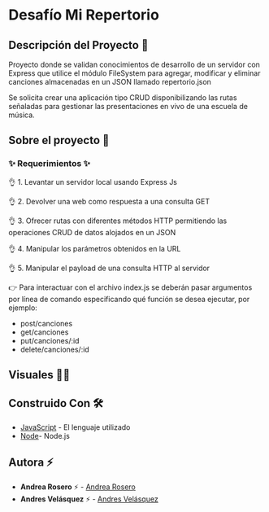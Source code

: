 # Desafío Mi Repertorio

## Descripción del Proyecto :scroll:

Proyecto donde se validan conocimientos de desarrollo de un servidor con Express que utilice el módulo FileSystem para agregar, modificar y eliminar canciones almacenadas en un JSON llamado repertorio.json

Se solicita crear una aplicación tipo CRUD disponibilizando las rutas señaladas para gestionar las presentaciones en vivo de una escuela de música.

## Sobre el proyecto 🚀

### ✨ Requerimientos ✨

👌 1. Levantar un servidor local usando Express Js

👌 2. Devolver una web como respuesta a una consulta GET

👌 3. Ofrecer rutas con diferentes métodos HTTP permitiendo las operaciones CRUD de datos alojados en un JSON

👌 4. Manipular los parámetros obtenidos en la URL

👌 5. Manipular el payload de una consulta HTTP al servidor

👉 Para interactuar con el archivo index.js se deberán pasar argumentos por línea de comando especificando qué función se desea ejecutar, por ejemplo:

  - post/canciones
  - get/canciones
  - put/canciones/:id
  - delete/canciones/:id 

## Visuales :mage_woman:





## Construido Con 🛠️

- [JavaScript](https://developer.mozilla.org/en-US/docs/Web/JavaScript) - El lenguaje utilizado
- [Node](https://nodejs.org/en)- Node.js

## Autora ⚡ 

- **Andrea Rosero** ⚡  - [Andrea Rosero](https://github.com/andreaendigital)
- **Andres Velásquez** ⚡  - [Andres Velásquez](https://github.com/Droopytex)
